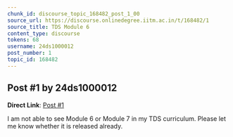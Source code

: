 ```yaml
---
chunk_id: discourse_topic_168482_post_1_00
source_url: https://discourse.onlinedegree.iitm.ac.in/t/168482/1
source_title: TDS Module 6
content_type: discourse
tokens: 68
username: 24ds1000012
post_number: 1
topic_id: 168482
---
```


## Post #1 by 24ds1000012

**Direct Link**: [Post #1](https://discourse.onlinedegree.iitm.ac.in/t/168482/1)

I am not able to see Module 6 or Module 7 in my TDS curriculum. Please let me know whether it is released already.
